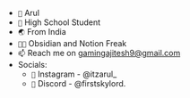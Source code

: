 - ```👋``` Arul
- ```🎒``` High School Student
- ```🌏``` From India
- ```🤟🏻``` Obsidian and Notion Freak
- ```📫``` Reach me on gamingajitesh9@gmail.com
- Socials:
  - ```📱``` Instagram - @itzarul_
  - ```📱``` Discord - @firstskylord.
